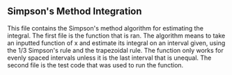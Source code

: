## Simpson's Method Integration
This file contains the Simpson's method algorithm for estimating the integral. The first file is the function that is ran. The algorithm means to take an inputted function of x and estimate its integral on an interval given, using the 1/3 Simpson's rule and the trapezoidal rule. The function only works for evenly spaced intervals unless it is the last interval that is unequal.
The second file is the test code that was used to run the function.
